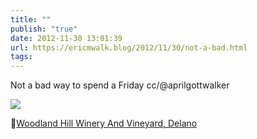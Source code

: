 ```yaml
---
title: ""
publish: "true"
date: 2012-11-30 13:01:39
url: https://ericmwalk.blog/2012/11/30/not-a-bad.html
tags: 
---
```



Not a bad way to spend a Friday cc/@aprilgottwalker

![](https://ericmwalk.blog/uploads/2022/ff76c13612.jpg)

📍[Woodland Hill Winery And Vineyard, Delano](https://maps.apple.com/?q=Fountain%20Hill%20Winery%20And%20Vineyard%0A731%20County%20Rd%2030%20SE%0ADelano%20MN%2055328%0AUnited%20States&ll=45.032323,-93.872815)